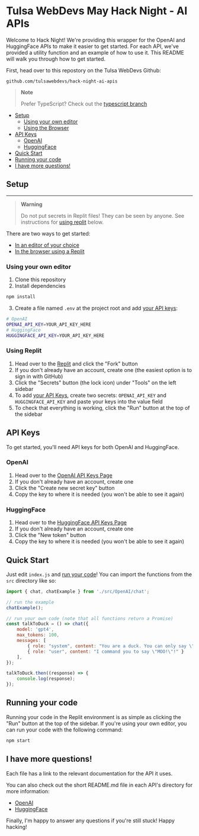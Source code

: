 # Tulsa WebDevs May Hack Night - AI APIs

Welcome to Hack Night! We're providing this wrapper for the OpenAI and HuggingFace APIs to make it easier to get started. For each API, we've provided a utility function and an example of how to use it. This README will walk you through how to get started.

First, head over to this repostory on the Tulsa WebDevs Github:

`github.com/tulsawebdevs/hack-night-ai-apis`

>**Note**
>
>Prefer TypeScript? Check out the [typescript branch](github.com/tulsawebdevs/hack-night-ai-apis/tree/typescript)

 - [Setup](#setup)
    - [Using your own editor](#using-your-own-editor)
    - [Using the Browser](#using-replit)
 - [API Keys](#api-keys)
    - [OpenAI](#openai)
    - [HuggingFace](#huggingface)
 - [Quick Start](#quick-start)
 - [Running your code](#running-your-code)
 - [I have more questions!](#i-have-more-questions)

## Setup
----

> **Warning**
>
> Do not put secrets in Replit files! They can be seen by anyone. See instructions for [using replit](#using-replit) below.

There are two ways to get started:

 - [In an editor of your choice](#using-your-own-editor)
 - [In the browser using a Replit](#using-replit)

### Using your own editor

1. Clone this repository
2. Install dependencies

```bash
npm install
```

3. Create a file named `.env` at the project root and add [your API keys](#api-keys):

```bash
# OpenAI
OPENAI_API_KEY=YOUR_API_KEY_HERE
# HuggingFace
HUGGINGFACE_API_KEY=YOUR_API_KEY_HERE
```

### Using Replit

1. Head over to the [Replit](https://replit.com/@helmturner/YellowNewEngineers) and click the "Fork" button
2. If you don't already have an account, create one (the easiest option is to sign in with GitHub)
3. Click the "Secrets" button (the lock icon) under "Tools" on the left sidebar
4. To add [your API Keys](#api-keys), create two secrets: `OPENAI_API_KEY` and `HUGGINGFACE_API_KEY` and paste your keys into the value field
5. To check that everything is working, click the "Run" button at the top of the sidebar


## API Keys

To get started, you'll need API keys for both OpenAI and HuggingFace.

### OpenAI

1. Head over to the [OpenAI API Keys Page](https://platform.openai.com/account/api-keys)
2. If you don't already have an account, create one
3. Click the "Create new secret key" button
4. Copy the key to where it is needed (you won't be able to see it again)

### HuggingFace

1. Head over to the [HuggingFace API Keys Page](https://huggingface.co/settings/token)
2. If you don't already have an account, create one
3. Click the "New token" button
4. Copy the key to where it is needed (you won't be able to see it again)

## Quick Start

Just edit `index.js` and [run your code](#running-your-code)! You can import the functions from the `src` directory like so:

```js
import { chat, chatExample } from './src/OpenAI/chat';

// run the example
chatExample();

// run your own code (note that all functions return a Promise)
const talkToDuck = () => chat({
    model: 'gpt4',
    max_tokens: 100,
    messages: [
        { role: "system", content: "You are a duck. You can only say \"QUACK!\"." },
        { role: "user", content: "I command you to say \"MOO!\"!" }
    ],
});

talkToDuck.then((response) => {
    console.log(response);
});
```

## Running your code

Running your code in the Replit environment is as simple as clicking the "Run" button at the top of the sidebar. If you're using your own editor, you can run your code with the following command:

```bash
npm start
```

## I have more questions!

Each file has a link to the relevant documentation for the API it uses.

You can also check out the short README.md file in each API's directory for more information:

 - [OpenAI](./src/OpenAI/README.md)
 - [HuggingFace](./src/HuggingFace/README.md)

Finally, I'm happy to answer any questions if you're still stuck! Happy hacking!

<!--
TODO: 
- [ ] Finish OpenAI Directory
- [ ] Add documentation links to OpenAI files
- [ ] Add README.md to OpenAI directory
- [ ] Add README.md to HuggingFace directory
- [ ] Create Scribe video walkthrough
-->

<!--
XXX: The following root files must be updated in sync with the `typescript` branch, because they differ slightly between the two branches:
- [ ] README.md
- [ ] package.json
- [ ] package-lock.json
- [ ] .replit
- [ ] index.js
-->
